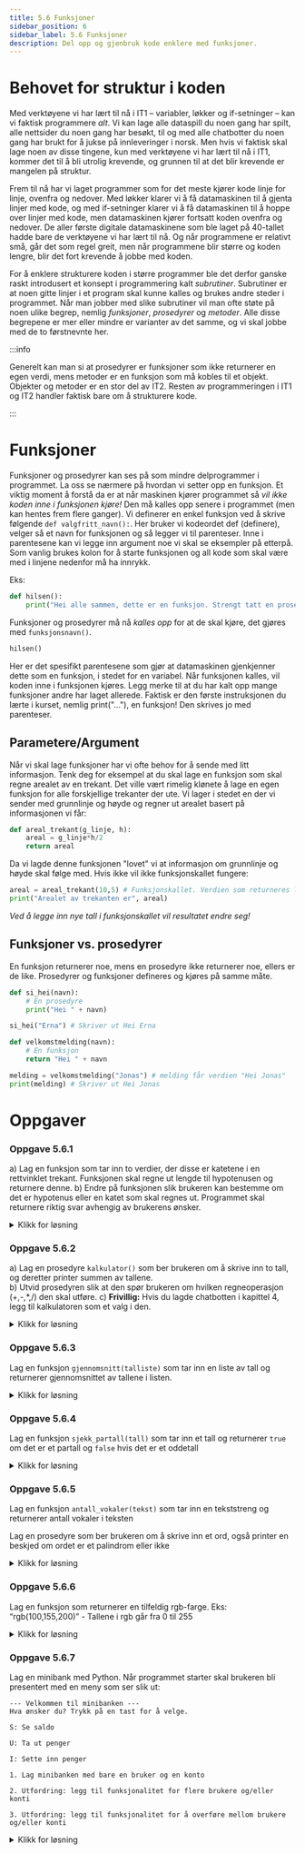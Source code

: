 ```yaml
---
title: 5.6 Funksjoner
sidebar_position: 6
sidebar_label: 5.6 Funksjoner
description: Del opp og gjenbruk kode enklere med funksjoner.
---
```


# Behovet for struktur i koden

Med verktøyene vi har lært til nå i IT1 – variabler, løkker og if-setninger – kan vi faktisk programmere *alt*.
Vi kan lage alle dataspill du noen gang har spilt, alle nettsider du noen gang har besøkt, til og med alle chatbotter du noen gang har brukt for å jukse på innleveringer i norsk.
Men hvis vi faktisk skal lage noen av disse tingene, kun med verktøyene vi har lært til nå i IT1, kommer det til å bli utrolig krevende, og grunnen til at det blir krevende er mangelen på struktur.

Frem til nå har vi laget programmer som for det meste kjører kode linje for linje, ovenfra og nedover.
Med løkker klarer vi å få datamaskinen til å gjenta linjer med kode, og med if-setninger klarer vi å få datamaskinen til å hoppe over linjer med kode, men datamaskinen kjører fortsatt koden ovenfra og nedover.
De aller første digitale datamaskinene som ble laget på 40-tallet hadde bare de verktøyene vi har lært til nå.
Og når programmene er relativt små, går det som regel greit, men når programmene blir større og koden lengre, blir det fort krevende å jobbe med koden.

For å enklere strukturere koden i større programmer ble det derfor ganske raskt introdusert et konsept i programmering kalt *subrutiner*.
Subrutiner er at noen gitte linjer i et program skal kunne kalles og brukes andre steder i programmet. Når man jobber med slike subrutiner vil man ofte støte på noen ulike begrep, nemlig *funksjoner*, *prosedyrer* og *metoder*. Alle disse begrepene er mer eller mindre er varianter av det samme, og vi skal jobbe med de to førstnevnte her. 

:::info

Generelt kan man si at prosedyrer er funksjoner som ikke returnerer en egen verdi, mens metoder er en funksjon som må kobles til et objekt. Objekter og metoder er en stor del av IT2. Resten av programmeringen i IT1 og IT2 handler faktisk bare om å strukturere kode.

:::

# Funksjoner


Funksjoner og prosedyrer kan ses på som mindre delprogrammer i programmet. La oss se nærmere på hvordan vi setter opp en funksjon. Et viktig moment å forstå da er at når maskinen kjører programmet så *vil ikke koden inne i funksjonen kjøre!* Den må kalles opp senere i programmet (men kan hentes frem flere ganger). Vi definerer en enkel funksjon ved å skrive følgende `def valgfritt_navn():`. Her bruker vi kodeordet def (definere), velger så et navn for funksjonen og så legger vi til parenteser. Inne i parentesene kan vi legge inn argument noe vi skal se eksempler på etterpå. Som vanlig brukes kolon for å starte funksjonen og all kode som skal være med i linjene nedenfor må ha innrykk.


Eks:

```python
def hilsen():
    print("Hei alle sammen, dette er en funksjon. Strengt tatt en prosedyre siden det ikke returneres noe ut.")
```

Funksjoner og prosedyrer må nå *kalles opp* for at de skal kjøre, det gjøres med `funksjonsnavn()`. 

```python
hilsen()
```

Her er det spesifikt parentesene som gjør at datamaskinen gjenkjenner dette som en funksjon, i stedet for en variabel. Når funksjonen kalles, vil koden inne i funksjonen kjøres. Legg merke til at du har kalt opp mange funksjoner andre har laget allerede. Faktisk er den første instruksjonen du lærte i kurset, nemlig print("..."), en funksjon! Den skrives jo med parenteser.

## Parametere/Argument

Når vi skal lage funksjoner har vi ofte behov for å sende med litt informasjon. Tenk deg for eksempel at du skal lage en funksjon som skal regne arealet av en trekant. Det ville vært rimelig klønete å lage en egen funksjon for alle forskjellige trekanter der ute. Vi lager i stedet en der vi sender med grunnlinje og høyde og regner ut arealet basert på informasjonen vi får:

```python
def areal_trekant(g_linje, h):
    areal = g_linje*h/2
    return areal

```

Da vi lagde denne funksjonen "lovet" vi at informasjon om grunnlinje og høyde skal følge med. Hvis ikke vil ikke funksjonskallet fungere:

```python
areal = areal_trekant(10,5) # Funksjonskallet. Verdien som returneres lagres i variabelen areal
print("Arealet av trekanten er", areal)
```

*Ved å legge inn nye tall i funksjonskallet vil resultatet endre seg!*


## Funksjoner vs. prosedyrer

En funksjon returnerer noe, mens en prosedyre ikke returnerer noe, ellers er de like.
Prosedyrer og funksjoner defineres og kjøres på samme måte.

```python
def si_hei(navn):
    # En prosedyre
    print("Hei " + navn)

si_hei("Erna") # Skriver ut Hei Erna

def velkomstmelding(navn):
    # En funksjon
    return "Hei " + navn

melding = velkomstmelding("Jonas") # melding får verdien "Hei Jonas"
print(melding) # Skriver ut Hei Jonas
```

# Oppgaver

### Oppgave 5.6.1

a) Lag en funksjon som tar inn to verdier, der disse er katetene i en rettvinklet trekant. Funksjonen skal regne ut lengde til hypotenusen og returnere denne.
b) Endre på funksjonen slik brukeren kan bestemme om det er hypotenus eller en katet som skal regnes ut. Programmet skal returnere riktig svar avhengig av brukerens ønsker.

<details>
<summary>Klikk for løsning</summary>

Kommer senere

</details>



### Oppgave 5.6.2

a) Lag en prosedyre `kalkulator()` som ber brukeren om å skrive inn to tall, og deretter printer summen av tallene.  
b) Utvid prosedyren slik at den spør brukeren om hvilken regneoperasjon (+,-,*,/) den skal utføre.
c) **Frivillig:** Hvis du lagde chatbotten i kapittel 4, legg til kalkulatoren som et valg i den. 


<details>
<summary>Klikk for løsning</summary>

```python
def kalkulator():
    tall1 = float(input("Første tall: "))
    operasjon = input("Operasjon: ")
    tall2 = float(input("Andre tall: "))
    

    if operasjon == "+":
        resultat = tall1 + tall2
    elif operasjon == "-":
        resultat = tall1 - tall2
    elif operasjon == "*":
        resultat = tall1 * tall2
    elif operasjon == "/":
        resultat = tall1 / tall2

    print(f"{tall1} {operasjon} {tall2} = {resultat}")

kalkulator()
```

</details>


### Oppgave 5.6.3

Lag en funksjon `gjennomsnitt(talliste)` som tar inn en liste av tall og returnerer gjennomsnittet av tallene i listen.  

<details>
<summary>Klikk for løsning</summary>

```python
def gjennomsnitt(talliste):
    sum_tall = sum(talliste)
    antall_tall = len(talliste)
    return sum_tall / antall_tall

talliste = [1,2,3,4,5]
resultat = gjennomsnitt(talliste)
print(resultat)
```

</details>

### Oppgave 5.6.4

Lag en funksjon `sjekk_partall(tall)` som tar inn et tall og returnerer `true` om det er et partall og `false` hvis det er et oddetall  

<details>
<summary>Klikk for løsning</summary>

```python
def sjekk_partall(tall):
    if tall % 2 == 0:
        return True
    else:
        return False

result = sjekk_partall(4)
print(result) # Output : True

result = sjekk_partall(5)
print(result) # Output : False
```

Alternativ løsning:

```python
def sjekk_partall(tall):
    return tall % 2 == 0

result = sjekk_partall(4)
print(result) # Output : True

result = sjekk_partall(5)
print(result) # Output : False
```

</details>


### Oppgave 5.6.5

Lag en funksjon `antall_vokaler(tekst)` som tar inn en tekststreng og returnerer antall vokaler i teksten 

Lag en prosedyre som ber brukeren om å skrive inn et ord, også printer en beskjed om ordet er et palindrom eller ikke  

<details>
<summary>Klikk for løsning</summary>

```python
def antall_vokaler(tekst):
    vokaler = "aeiouyæøå"
    vokal_teller = 0
    for bokstav in tekst:
        if bokstav.lower() in vokaler:
            vokal_teller += 1
    return vokal_teller

resultat = antall_vokaler("hei på deg")
print(resultat) # Output : 4
```

</details>



### Oppgave 5.6.6

Lag en funksjon som returnerer en tilfeldig rgb-farge. Eks: “rgb(100,155,200)” - Tallene i rgb går fra 0 til 255

<details>
<summary>Klikk for løsning</summary>

```python
from random import randint

def tilfeldig_farge():
    farge_liste = []

    for i in range(3):
        tilfeldig_tall = randint(0, 255)
        farge_liste.append(tilfeldig_tall)

    farge = f"rgb({farge_liste[0]}, {farge_liste[1]}, {farge_liste[2]})"

    return farge
```

</details>

### Oppgave 5.6.7

Lag en minibank med Python. Når programmet starter skal brukeren bli presentert med en meny som ser slik ut: 

```
--- Velkommen til minibanken --- 
Hva ønsker du? Trykk på en tast for å velge. 
 
S: Se saldo 

U: Ta ut penger 

I: Sette inn penger 

1. Lag minibanken med bare en bruker og en konto 

2. Utfordring: legg til funksjonalitet for flere brukere og/eller konti 

3. Utfordring: legg til funksjonalitet for å overføre mellom brukere og/eller konti 
```

<details>
<summary>Klikk for løsning</summary>

Denne kan gjøres på mange forskjellige måter, dette er bare et forslag:

```python
konto = 0
bank = True

while bank == True:
    oppdrag = input("Hva ønsker du? Trykk på en tast for å velge.\n S: Se Saldo.\n U: Ta ut penger. \n I: Sette inn penger. \n A: Avslutt\n")
    
    if oppdrag.upper() == "S":
        print("Din saldo er:", konto, "kr\n")

    elif oppdrag.upper() == "U":
        beløp = float(input("Hvor mye vil du ta ut? "))
        if konto >= beløp:
            konto -= beløp
            print( "\nDin saldo er nå", konto, "kr\n")
        else:
            print("\nDu kan ikke ta ut mer enn du har på konto.")
    
    elif oppdrag.upper() == "I":
        beløp = float(input("Hvor mye vil du sette inn? "))
        konto = konto + beløp
        print("\n", beløp, " kr er satt in på din konto.")
    
    elif oppdrag.upper() == "A":
        print("Takk for besøket, velkommen tilbake.")
        bank = False
    
    else:
        print("Ugyldig valg")
```

</details>
